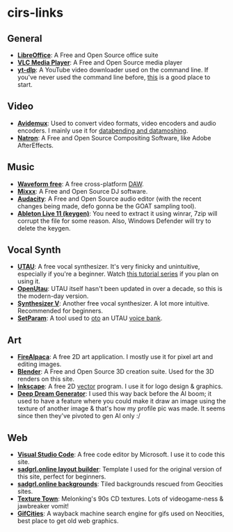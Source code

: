 # cirs-links

## General
- **[LibreOffice](https://www.libreoffice.org/)**: A Free and Open Source office suite
- **[VLC Media Player](https://www.videolan.org/vlc/)**: A Free and Open Source media player
- **[yt-dlp](https://github.com/yt-dlp/yt-dlp)**: A YouTube video downloader used on the command line. If you've never used the command line before, [this](https://www.youtube.com/watch?v=U_82PFZlxh4) is a good place to start.

## Video
- **[Avidemux](https://avidemux.sourceforge.net/)**: Used to convert video formats, video encoders and audio encoders. I mainly use it for [databending and datamoshing](https://www.youtube.com/watch?v=9XKKEaXoaxQ).
- **[Natron](https://natrongithub.github.io/)**: A Free and Open Source Compositing Software, like Adobe AfterEffects.

## Music
- **[Waveform free](https://www.tracktion.com/products/waveform-free)**: A free cross-platform [DAW](https://www.producersphere.com/daw-definition/).
- **[Mixxx](https://mixxx.org/)**: A Free and Open Source DJ software.
- **[Audacity](https://www.audacityteam.org/)**: A Free and Open Source audio editor (with the recent changes being made, defo gonna be the GOAT sampling tool).
- **[Ableton Live 11 (keygen)](https://peeplink.in/96ed0e3af364)**: You need to extract it using winrar, 7zip will corrupt the file for some reason. Also, Windows Defender will try to delete the keygen.

## Vocal Synth
- **[UTAU](http://utau2008.web.fc2.com/)**: A free vocal synthesizer. It's very finicky and unintuitive, especially if you're a beginner. Watch [this tutorial series](https://www.youtube.com/watch?v=IwA5Q70OTEs&list=PLVcRferHkEwJFkDJtvoJ9YxrGUnkpYa5X) if you plan on using it.
- **[OpenUtau](https://www.openutau.com/)**: UTAU itself hasn't been updated in over a decade, so this is the modern-day version.
- **[Synthesizer V](https://dreamtonics.com/synthesizerv/)**: Another free vocal synthesizer. A lot more intuitive. Recommended for beginners.
- **[SetParam](https://osdn.net/users/nwp8861/pf/setParam/wiki/FrontPage)**: A tool used to [oto](https://pepinouo.wixsite.com/utau/setparam) an UTAU [voice bank](http://utau.wikidot.com/about).

## Art
- **[FireAlpaca](https://firealpaca.com/)**: A free 2D art application. I mostly use it for pixel art and editing images.
- **[Blender](https://www.blender.org/)**: A Free and Open Source 3D creation suite. Used for the 3D renders on this site.
- **[Inkscape](https://inkscape.org/)**: A free 2D [vector](https://concepts.app/en/digital-art-raster-vs-vector/) program. I use it for logo design & graphics.
- **[Deep Dream Generator](https://deepdreamgenerator.com/)**: I used this way back before the AI boom; it used to have a feature where you could make it draw an image using the texture of another image & that's how my profile pic was made. It seems since then they've pivoted to gen AI only :/

## Web
- **[Visual Studio Code](https://visualstudio.microsoft.com/)**: A free code editor by Microsoft. I use it to code this site.
- **[sadgrl.online layout builder](https://sadgrl.online/projects/layout-builder/)**: Template I used for the original version of this site, perfect for beginners.
- **[sadgrl.online backgrounds](https://sadgrl.online/webmastery/downloads/tiledbgs.html)**: Tiled backgrounds rescued from Geocities sites.
- **[Texture Town](https://textures.neocities.org)**: Melonking's 90s CD textures. Lots of videogame-ness & jawbreaker vomit!
- **[GifCities](https://gifcities.org/)**: A wayback machine search engine for gifs used on Neocities, best place to get old web graphics.
